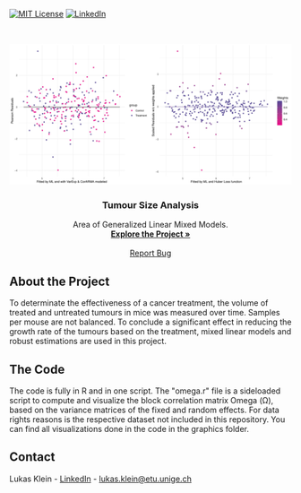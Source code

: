 <!-- PROJECT SHIELDS -->
<!--
*** I'm using markdown "reference style" links for readability.
*** Reference links are enclosed in brackets [ ] instead of parentheses ( ).
*** See the bottom of this document for the declaration of the reference variables
*** for contributors-url, forks-url, etc. This is an optional, concise syntax you may use.
*** https://www.markdownguide.org/basic-syntax/#reference-style-links
-->
[![MIT License][license-shield]][license-url]
[![LinkedIn][linkedin-shield]][linkedin-url]



<!-- PROJECT LOGO -->
<br />
<p align="center">
  <a href="https://github.com/lukaskln/TumorAnalysis">
    <img src="https://github.com/lukaskln/TumorAnalysis/blob/master/Graphics/Robust-1.jpg" alt="Logo" width="800">
  </a>

  <h3 align="center">Tumour Size Analysis</h3>

  <p align="center">
    Area of Generalized Linear Mixed Models.
    <br />
    <a href="https://github.com/lukaskln/Features-influencing-Language-Acquesition"><strong>Explore the Project »</strong></a>
    <br />
    <br />
    <a href="https://github.com/lukaskln/Features-influencing-Language-Acquesition/issues">Report Bug</a>
  </p>
</p>

## About the Project

To determinate the effectiveness of a cancer treatment, the volume of treated and untreated tumours in mice was measured over time. Samples per mouse are not balanced. To conclude a significant effect in reducing the growth rate of the tumours based on the treatment, mixed linear models and robust estimations are used in this project. 

## The Code 

The code is fully in R and in one script. The "omega.r" file is a sideloaded script to compute and visualize the block correlation matrix Omega (Ω), based on the variance matrices of the fixed and random effects. For data rights reasons is the respective dataset not included in this repository. You can find all visualizations done in the code in the graphics folder.

## Contact

Lukas Klein - [LinkedIn](https://www.linkedin.com/in/lukasklein1/) - lukas.klein@etu.unige.ch

<!-- MARKDOWN LINKS & IMAGES -->
<!-- https://www.markdownguide.org/basic-syntax/#reference-style-links -->
[license-shield]: https://img.shields.io/github/license/othneildrew/Best-README-Template.svg?style=flat-square
[license-url]: https://github.com/lukaskln/TumorAnalysis/blob/master/LICENSE.txt
[linkedin-shield]: https://img.shields.io/badge/-LinkedIn-black.svg?style=flat-square&logo=linkedin&colorB=555
[linkedin-url]: https://www.linkedin.com/in/lukasklein1/
[product-screenshot]: images/screenshot.png
